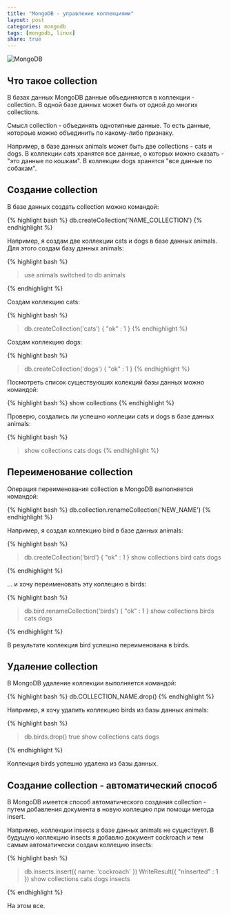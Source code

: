 ```yaml
---
title: "MongoDB - управление коллекциями"
layout: post
categories: mongodb
tags: [mongodb, linux]
share: true
---
```


![MongoDB]({{site.url}}/images/uploads/2017/05/mongodb-logo.jpg "MongoDB")

## Что такое collection

В базах данных MongoDB данные объединяются в коллекции - collection. В одной базе данных может быть от одной до многих collections.

Смысл collection - объединять однотипные данные. То есть данные, котороые можно объединить по какому-либо признаку.

Например, в базе данных animals может быть две collections - cats и dogs. В коллекции cats хранятся все данные, о которых можно сказать - "это данные по кошкам". В коллекции dogs хранятся "все данные по собакам".

## Создание collection

В базе данных создать collection можно командой:

{% highlight bash %}
db.createCollection('NAME_COLLECTION')
{% endhighlight %}

Например, я создам две коллекции cats и dogs в базе данных animals. Для этого создам базу данных animals:

{% highlight bash %}
> use animals
switched to db animals
>
{% endhighlight %}

Создам коллекцию cats:

{% highlight bash %}
> db.createCollection('cats')
{ "ok" : 1 }
{% endhighlight %}

Создам коллекцию dogs:

{% highlight bash %}
> db.createCollection('dogs')
{ "ok" : 1 }
{% endhighlight %}

Посмотреть список существующих колекций базы данных можно командой:

{% highlight bash %}
show collections
{% endhighlight %}

Проверю, создались ли успешно коллеции cats и dogs в базе данных animals:

{% highlight bash %}
> show collections
cats
dogs
{% endhighlight %}

## Переименование collection

Операция переименования collection в MongoDB выполняется командой:

{% highlight bash %}
db.collection.renameCollection('NEW_NAME')
{% endhighlight %}

Например, я создал коллекцию bird в базе данных animals:

{% highlight bash %}
> db.createCollection('bird')
{ "ok" : 1 }
> show collections
bird
cats
dogs
>
{% endhighlight %}

... и хочу переименовать эту коллецию в birds:

{% highlight bash %}
> db.bird.renameCollection('birds')
{ "ok" : 1 }
> show collections
birds
cats
dogs
>
{% endhighlight %}

В результате коллекция bird успешно переименована в birds.

## Удаление collection

В MongoDB удаление коллекции выполняется командой:

{% highlight bash %}
db.COLLECTION_NAME.drop()
{% endhighlight %}

Например, я хочу удалить коллекцию birds из базы данных animals:

{% highlight bash %}
> db.birds.drop()
true
> show collections
cats
dogs
>
{% endhighlight %}

Коллекция birds успешно удалена из базы данных.

## Создание collection - автоматический способ

В MongoDB имеется способ автоматического создания collection - путем добавления документа в новую коллецию при помощи метода insert.

Например, коллекции insects в базе данных animals не существует. В будущую коллекцию insects я добавлю документ cockroach и тем самым автоматически создам коллецию insects:

{% highlight bash %}
> db.insects.insert({ name: 'cockroach' })
WriteResult({ "nInserted" : 1 })
> show collections
cats
dogs
insects
>
{% endhighlight %}

На этом все.
